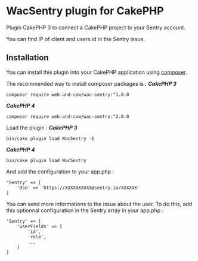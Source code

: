 # WacSentry plugin for CakePHP

Plugin CakePHP 3 to connect a CakePHP project to your Sentry account.

You can find IP of client and users.id in the Sentry issue.

## Installation

You can install this plugin into your CakePHP application using [composer](http://getcomposer.org).

The recommended way to install composer packages is :
***CakePHP 3***
```
composer require web-and-cow/wac-sentry:^1.0.0
```

***CakePHP 4***
```
composer require web-and-cow/wac-sentry:^2.0.0
```

Load the plugin :
***CakePHP 3***
```
bin/cake plugin load WacSentry -b
```

***CakePHP 4***
```
bin/cake plugin load WacSentry
```

And add the configuration to your app.php :
```
'Sentry' => [
    'dsn' => 'https://XXXXXXXXXX@sentry.io/XXXXXX'
]
```

You can send more informations to the issue about the user.
To do this, add this optionnal configuration in the Sentry array in your app.php :
```
'Sentry' => [
    'userFields' => [
        'id',
        'role',
        ...
    ]
]
```
